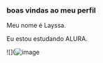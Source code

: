 ### boas vindas ao meu perfil

Meu nome é Layssa.

Eu estou estudando ALURA.

![](![image](https://github.com/layssajt/layssajt/assets/168855316/77246476-2595-40fb-a6c4-27824faf171d)

